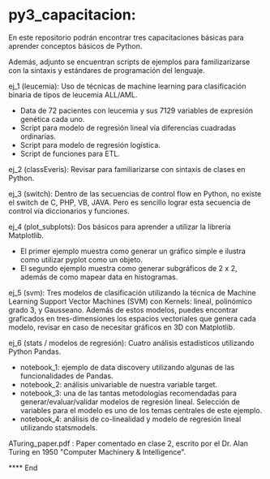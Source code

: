# py3_capacitacion:

En este repositorio podrán encontrar tres capacitaciones básicas para aprender conceptos básicos de Python.

Además, adjunto se encuentran scripts de ejemplos para familizarizarse con la sintaxis y estándares de programación del lenguaje.

ej_1 (leucemia): Uso de técnicas de machine learning para clasificación binaria de tipos de leucemia ALL/AML.
  * Data de 72 pacientes con leucemia y sus 7129 variables de expresión genética cada uno.
  * Script para modelo de regresión lineal vía diferencias cuadradas ordinarias.
  * Script para modelo de regresión logística.
  * Script de funciones para ETL.

ej_2 (classEveris): Revisar para familiarizarse con sintaxis de clases en Python.

ej_3 (switch): Dentro de las secuencias de control flow en Python, no existe el switch de C, PHP, VB, JAVA. Pero es sencillo lograr esta secuencia de control vía diccionarios y funciones.

ej_4 (plot_subplots): Dos básicos para aprender a utilizar la librería Matplotlib.
  * El primer ejemplo muestra como generar un gráfico simple e ilustra como utilizar pyplot como un objeto.
  * El segundo ejemplo muestra como generar subgráficos de 2 x 2, además de como mapear data en histogramas.

ej_5 (svm): Tres modelos de clasificación utilizando la técnica de Machine Learning Support Vector Machines (SVM) con Kernels: lineal, polinómico grado 3, y Gausseano. Además de estos modelos, puedes encontrar graficados en tres-dimensiones los espacios vectoriales que genera cada modelo, revisar en caso de necesitar gráficos en 3D con Matplotlib.

ej_6 (stats / modelos de regresión): Cuatro análisis estadísticos utilizando Python Pandas.
  * notebook_1: ejemplo de data discovery utilizando algunas de las funcionalidades de Pandas.
  * notebook_2: análisis univariable de nuestra variable target.
  * notebook_3: una de las tantas metodologías recomendadas para generar/evaluar/validar modelos de regresión lineal. Selección de variables para el modelo es uno de los temas centrales de este ejemplo.
  * notebook_4: análisis de co-linealidad y modelo de regresión lineal utilizando statsmodels.

ATuring_paper.pdf : Paper comentado en clase 2, escrito por el Dr. Alan Turing en 1950 "Computer Machinery & Intelligence".


**** End
